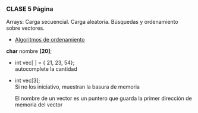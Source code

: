 ### CLASE 5 Página
Arrays: Carga secuencial. Carga aleatoria. Búsquedas y ordenamiento sobre vectores.
- [Algoritmos de ordenamiento](https://www.utnfravirtual.org.ar/mod/resource/view.php?id=6243)


**char** nombre **[20]**;  <br>

- int vec[ ] = { 21, 23, 54}; <br>
  autocomplete la cantidad<br>

- int vec[3];  <br>
  Si no los iniciativo, muestran la basura de memoria<br>

  El nombre de un vector es un puntero que guarda la primer dirección de memoria del vector